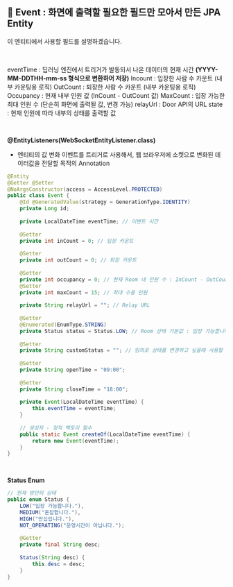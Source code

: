 ## 📘 **Event : 화면에 출력할 필요한 필드만 모아서 만든 JPA Entity**

이 엔티티에서 사용할 필드를 설명하겠습니다.

<br>

eventTime : 딥러닝 엔진에서 트리거가 발동되서 나온 데이터의 현재 시간 **(YYYY-MM-DDTHH-mm-ss 형식으로 변환하어 저장)**
Incount : 입장한 사람 수 카운트 (내부 카운팅용 로직)
OutCount : 퇴장한 사람 수 카운트 (내부 카운팅용 로직)
Occupancy : 현재 내부 인원 값 (InCount - OutCount 값)
MaxCount : 입장 가능한 최대 인원 수 (단순히 화면에 출력될 값, 변경 가능)
relayUrl : Door API의 URL
state : 현재 인원에 따라 내부의 상태를 출력할 값

<br>

**@EntityListeners(WebSocketEntityListener.class)**
- 엔티티의 값 변화 이벤트를 트리거로 사용해서, 웹 브라우저에 소켓으로 변화된 데이터값을 전달할 목적의 Annotation

```java
@Entity  
@Getter @Setter  
@NoArgsConstructor(access = AccessLevel.PROTECTED)  
public class Event {  
    @Id @GeneratedValue(strategy = GenerationType.IDENTITY)  
    private Long id;  
  
    private LocalDateTime eventTime; // 이벤트 시간  
  
    @Setter  
    private int inCount = 0; // 입장 카운트  
  
    @Setter  
    private int outCount = 0; // 퇴장 카운트  
  
    @Setter  
    private int occupancy = 0; // 현재 Room 내 인원 수 : InCount - OutCount  
    @Setter  
    private int maxCount = 15; // 최대 수용 인원  
  
    private String relayUrl = ""; // Relay URL  
  
    @Setter  
    @Enumerated(EnumType.STRING)  
    private Status status = Status.LOW; // Room 상태 기본값 : 입장 가능합니다.  
  
    @Setter  
    private String customStatus = ""; // 임의로 상태를 변경하고 싶을때 사용할 변수  
  
    @Setter  
    private String openTime = "09:00";  
  
    @Setter  
    private String closeTime = "18:00";  
  
    private Event(LocalDateTime eventTime) {  
        this.eventTime = eventTime;  
    }  
  
    // 생성자 - 정적 팩토리 함수  
    public static Event createOf(LocalDateTime eventTime) {  
        return new Event(eventTime);  
    }  
}
```

<br>

**Status Enum**

```java
// 현재 방안의 상태  
public enum Status {  
    LOW("입장 가능합니다."),  
    MEDIUM("혼잡합니다."),  
    HIGH("만십입니다."),  
    NOT_OPERATING("운영시간이 아닙니다.");  
  
    @Getter  
    private final String desc;  
  
    Status(String desc) {  
        this.desc = desc;  
    }  
}
```